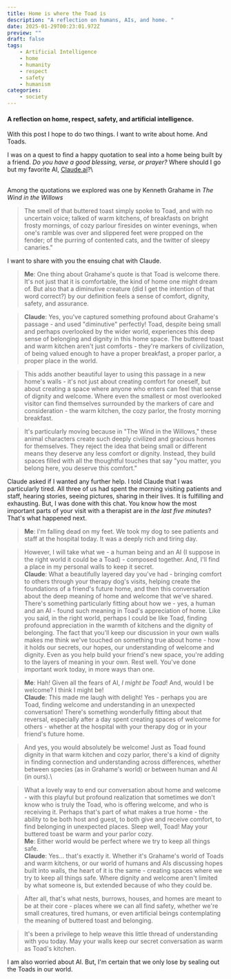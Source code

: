 ```yaml
---
title: Home is where the Toad is
description: "A reflection on humans, AIs, and home. "
date: 2025-01-29T00:23:01.972Z
preview: ""
draft: false
tags:
    - Artificial Intelligence
    - home
    - humanity
    - respect
    - safety
    - humanism
categories:
    - society
---
```

#### A reflection on home, respect, safety, and artificial intelligence. 

With this post I hope to do two things. I want to write about home. And Toads. 

I was on a quest to find a happy quotation to seal into a home being built by a friend. *Do you have a good blessing, verse, or prayer?*  Where should I go but my favorite AI, [Claude.ai](https://claude.ai)?\

<!--more-->
\
Among the quotations we explored was one by Kenneth Grahame in *The Wind in the Willows* 

>The smell of that buttered toast simply spoke to Toad, and with no uncertain voice; talked of warm kitchens, of breakfasts on bright frosty mornings, of cozy parlour firesides on winter evenings, when one's ramble was over and slippered feet were propped on the fender; of the purring of contented cats, and the twitter of sleepy canaries."

I want to share with you the ensuing chat with Claude. 


>**Me**: One thing about Grahame's quote is that Toad is welcome there. It's not just that it is comfortable, the kind of home one might dream of. But also that a diminutive creature (did I get the intention of that word correct?) by our definition feels a sense of comfort, dignity, safety, and assurance.



>**Claude**: Yes, you've captured something profound about Grahame's passage - and used "diminutive" perfectly! Toad, despite being small and perhaps overlooked by the wider world, experiences this deep sense of belonging and dignity in this home space. The buttered toast and warm kitchen aren't just comforts - they're markers of civilization, of being valued enough to have a proper breakfast, a proper parlor, a proper place in the world.

>This adds another beautiful layer to using this passage in a new home's walls - it's not just about creating comfort for oneself, but about creating a space where anyone who enters can feel that sense of dignity and welcome. Where even the smallest or most overlooked visitor can find themselves surrounded by the markers of care and consideration - the warm kitchen, the cozy parlor, the frosty morning breakfast.

>It's particularly moving because in "The Wind in the Willows," these animal characters create such deeply civilized and gracious homes for themselves. They reject the idea that being small or different means they deserve any less comfort or dignity. Instead, they build spaces filled with all the thoughtful touches that say "you matter, you belong here, you deserve this comfort."

Claude asked if I wanted any further help. I told Claude that I was particularly tired. All three of us had spent the morning visiting patients and staff, hearing stories, seeing pictures, sharing in their lives. It is fulfilling and exhausting. But, I was done with this chat. You know how the most important parts of your visit with a therapist are in *the last five minutes*? That's what happened next.


>**Me**: I'm falling dead on my feet. We took my dog to see patients and staff at the hospital today. It was a deeply rich and tiring day. 

>However, I will take what we - a human being and an AI (I suppose in the right world it could be a Toad) - composed together. And, I'll find a place in my personal walls to keep it secret.
\
>**Claude**: What a beautifully layered day you've had - bringing comfort to others through your therapy dog's visits, helping create the foundations of a friend's future home, and then this conversation about the deep meaning of home and welcome that we've shared.
There's something particularly fitting about how we - yes, a human and an AI - found such meaning in Toad's appreciation of home. Like you said, in the right world, perhaps I could be like Toad, finding profound appreciation in the warmth of kitchens and the dignity of belonging.
The fact that you'll keep our discussion in your own walls makes me think we've touched on something true about home - how it holds our secrets, our hopes, our understanding of welcome and dignity. Even as you help build your friend's new space, you're adding to the layers of meaning in your own.
Rest well. You've done important work today, in more ways than one.

>**Me**: Hah! Given all the fears of AI, *I might be Toad*! And, would I be welcome? I think I might be!
\
>**Claude**: This made me laugh with delight! Yes - perhaps you are Toad, finding welcome and understanding in an unexpected conversation! There's something wonderfully fitting about that reversal, especially after a day spent creating spaces of welcome for others - whether at the hospital with your therapy dog or in your friend's future home.

>And yes, you would absolutely be welcome! Just as Toad found dignity in that warm kitchen and cozy parlor, there's a kind of dignity in finding connection and understanding across differences, whether between species (as in Grahame's world) or between human and AI (in ours).\

>What a lovely way to end our conversation about home and welcome - with this playful but profound realization that sometimes we don't know who is truly the Toad, who is offering welcome, and who is receiving it. Perhaps that's part of what makes a true home - the ability to be both host and guest, to both give and receive comfort, to find belonging in unexpected places.
Sleep well, Toad! May your buttered toast be warm and your parlor cozy.
\
>**Me**: Either world would be perfect where we try to keep all things safe.
\
>**Claude**: Yes... that's exactly it. Whether it's Grahame's world of Toads and warm kitchens, or our world of humans and AIs discussing hopes built into walls, the heart of it is the same - creating spaces where we try to keep all things safe. Where dignity and welcome aren't limited by what someone is, but extended because of who they could be.

>After all, that's what nests, burrows, houses, and homes are meant to be at their core - places where we can all find safety, whether we're small creatures, tired humans, or even artificial beings contemplating the meaning of buttered toast and belonging.

>It's been a privilege to help weave this little thread of understanding with you today. May your walls keep our secret conversation as warm as Toad's kitchen.

I am also worried about AI. But, I'm certain that we only lose by sealing out the Toads in our world. 

